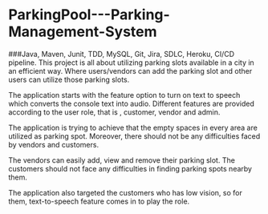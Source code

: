 # ParkingPool---Parking-Management-System
###Java, Maven, Junit, TDD, MySQL, Git, Jira, SDLC, Heroku, CI/CD pipeline.
This project is all about utilizing parking slots available in a city in an efficient way. Where users/vendors can add the parking slot and other users can utilize those parking slots.

The application starts with the feature option to turn on text to speech which converts the console text into audio. Different features are provided according to the user role, that is , customer, vendor and admin.

The application is trying to achieve that the empty spaces in every area are utilized as parking spot. Moreover, there should not be any difficulties faced by vendors and customers.

The vendors can easily add, view and remove their parking slot. The customers should not face any difficulties in finding parking spots nearby them.

The application also targeted the customers who has low vision, so for them, text-to-speech feature comes in to play the role.
